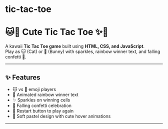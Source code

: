 # tic-tac-toe
# 🐱🐰 Cute Tic Tac Toe ✨💖

A kawaii **Tic Tac Toe game** built using **HTML, CSS, and JavaScript**.  
Play as 🐱 (Cat) or 🐰 (Bunny) with sparkles, rainbow winner text, and falling confetti 🎉.

---

## ✨ Features
- 🐱 vs 🐰 emoji players
- 🌈 Animated rainbow winner text
- ✨ Sparkles on winning cells
- 🎉 Falling confetti celebration
- 🔄 Restart button to play again
- 🎀 Soft pastel design with cute hover animations

---


